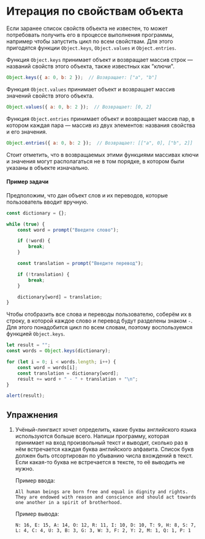 # Итерация по свойствам объекта

Если заранее список свойств объекта не известен, то может потребовать получить его в процессе выполнения программы, например чтобы запустить цикл по всем свойствам. Для этого пригодятся функции `Object.keys`, `Object.values` и `Object.entries`.

Функция `Object.keys` принимает объект и возвращает массив строк — названий свойств этого объекта, также известных как "ключи".

```js
Object.keys({ a: 0, b: 2 });  // Возвращает: ["a", "b"]
```

Функция `Object.values` принимает объект и возвращает массив значений свойств этого объекта.

```js
Object.values({ a: 0, b: 2 });  // Возвращает: [0, 2]
```

Функция `Object.entries` принимает объект и возвращает массив пар, в котором каждая пара — массив из двух элементов: названия свойства и его значения.

```js
Object.entries({ a: 0, b: 2 });  // Возвращает: [["a", 0], ["b", 2]]
```

Стоит отметить, что в возвращаемых этими функциями массивах ключи и значения могут располагаться не в том порядке, в котором были указаны в объекте изначально.

#### Пример задачи

Предположим, что дан объект слов и их переводов, которые пользователь вводит вручную.

```js
const dictionary = {};

while (true) {
    const word = prompt("Введите слово");

    if (!word) {
        break;
    }

    const translation = prompt("Введите перевод");

    if (!translation) {
        break;
    }

    dictionary[word] = translation;
}
```

Чтобы отобразить все слова и переводы пользователю, соберём их в строку, в которой каждое слово и перевод будут разделены знаком `-`. Для этого понадобится цикл по всем словам, поэтому воспользуемся функцией `Object.keys`.

```js
let result = "";
const words = Object.keys(dictionary);

for (let i = 0; i < words.length; i++) {
    const word = words[i];
    const translation = dictionary[word];
    result += word + " - " + translation + "\n";
}

alert(result);
```

## Упражнения

1. Учёный-лингвист хочет определить, какие буквы английского языка используются больше всего. Напиши программу, которая принимает на вход произвольный текст и выводит, сколько раз в нём встречается каждая буква английского алфавита. Список букв должен быть отсортирован по убыванию числа вхождений в текст. Если какая-то буква не встречается в тексте, то её выводить не нужно.

    Пример ввода:

    ```
    All human beings are born free and equal in dignity and rights. They are endowed with reason and conscience and should act towards one another in a spirit of brotherhood.
    ```

    Пример вывода:

    ```
    N: 16, E: 15, A: 14, O: 12, R: 11, I: 10, D: 10, T: 9, H: 8, S: 7, L: 4, C: 4, U: 3, B: 3, G: 3, W: 3, F: 2, Y: 2, M: 1, Q: 1, P: 1
    ```
